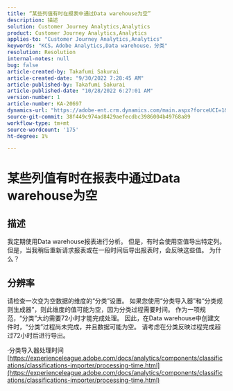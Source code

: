 ```yaml
---
title: “某些列值有时在报表中通过Data warehouse为空”
description: 描述
solution: Customer Journey Analytics,Analytics
product: Customer Journey Analytics,Analytics
applies-to: "Customer Journey Analytics,Analytics"
keywords: "KCS，Adobe Analytics,Data warehouse，分类"
resolution: Resolution
internal-notes: null
bug: false
article-created-by: Takafumi Sakurai
article-created-date: "9/30/2022 7:28:45 AM"
article-published-by: Takafumi Sakurai
article-published-date: "10/28/2022 6:27:01 AM"
version-number: 1
article-number: KA-20697
dynamics-url: "https://adobe-ent.crm.dynamics.com/main.aspx?forceUCI=1&pagetype=entityrecord&etn=knowledgearticle&id=fe7f0b83-9140-ed11-9db1-0022480868ff"
source-git-commit: 38f449c974ad8429aefecdbc3986004b49768a89
workflow-type: tm+mt
source-wordcount: '175'
ht-degree: 1%

---
```


# 某些列值有时在报表中通过Data warehouse为空

## 描述

我定期使用Data warehouse报表进行分析。 但是，有时会使用空值导出特定列。 但是，当我稍后重新请求报表或在一段时间后导出报表时，会反映这些值。 为什么？

## 分辨率


请检查一次变为空数据的维度的“分类”设置。 如果您使用“分类导入器”和“分类规则生成器”，则此维度的值可能为空，因为分类过程需要时间。 作为一项规范，“分类”大约需要72小时才能完成处理。 因此，在Data warehouse中创建文件时，“分类”过程尚未完成，并且数据可能为空。 请考虑在分类反映过程完成超过72小时后进行导出。

·分类导入器处理时间
[https://experienceleague.adobe.com/docs/analytics/components/classifications/classifications-importer/processing-time.html](https://experienceleague.adobe.com/docs/analytics/components/classifications/classifications-importer/processing-time.html)
